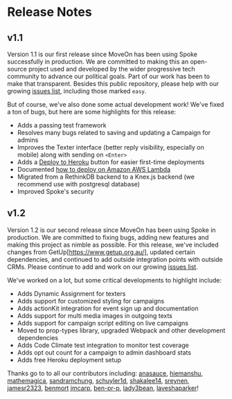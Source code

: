 # Release Notes

## v1.1

Version 1.1 is our first release since MoveOn has been using Spoke successfully in production. We are committed to
making this an open-source project used and developed by the wider progressive tech community to advance our
political goals.  Part of our work has been to make that transparent.  Besides this public repository, please help
with our growing [issues list](https://github.com/MoveOnOrg/Spoke/issues), including those marked `easy`.

But of course, we've also done some actual development work!  We've fixed a ton of bugs, but here are some
highlights for this release:

* Adds a passing test framework
* Resolves many bugs related to saving and updating a Campaign for admins
* Improves the Texter interface (better reply visibility, especially on mobile) along with sending on `<Enter>`
* Adds a [Deploy to Heroku](https://github.com/MoveOnOrg/Spoke#deploy-to-heroku) button for easier first-time deployments
* Documented [how to deploy on Amazon AWS Lambda](https://github.com/MoveOnOrg/Spoke/blob/master/docs/DEPLOYING_AWS_LAMBDA.md)
* Migrated from a RethinkDB backend to a Knex.js backend (we recommend use with postgresql database)
* Improved Spoke's security

## v1.2

Version 1.2 is our second release since MoveOn has been using Spoke in production. We are committed to fixing bugs, adding new features and making this project as nimble as possible. For this release, we've included changes from GetUp[https://www.getup.org.au/], updated certain dependencies, and continued to add outside integration points with outside CRMs. Please continue to add and work on our growing [issues list](https://github.com/MoveOnOrg/Spoke/issues).

We've worked on a lot, but some critical developments to highlight include:
* Adds Dynamic Assignment for texters
* Adds support for customized styling for campaigns
* Adds actionKit integration for event sign up and documentation
* Adds support for multi media images in outgoing texts
* Adds support for campaign script editing on live campaigns
* Moved to prop-types library, upgraded Webpack and other development dependencies
* Adds Code Climate test integration to monitor test coverage
* Adds opt out count for a campaign to admin dashboard stats
* Adds free Heroku deployment setup

Thanks go to to all our contributors including: [anasauce](https://github.com/anasauce), [hiemanshu](https://github.com/hiemanshu), [mathemagica](https://github.com/mathemagica), [sandramchung](https://github.com/sandramchung), [schuyler1d](https://github.com/schuyler1d), [shakalee14](https://github.com/shakalee14), [sreynen](https://github.com/sreynen), [jamesr2323](https://github.com/jamesr2323), [benmort](https://github.com/benmort) [jmcarp](https://github.com/jmcarp), [ben-pr-p](https://github.com/ben-pr-p), [lady3bean](https://github.com/lady3bean), [laveshaparker](https://github.com/laveshaparker)!
